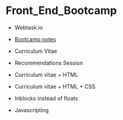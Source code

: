 # Front_End_Bootcamp

- Webtask.io
- [Bootcamp notes](Bootcamp_notes.md)
  
- Curriculum Vitae                     
- Recommendations Session                 
- Curriculum vitae + HTML                 
- Curriculum vitae + HTML + CSS        
- Inblocks instead of floats
- Javascripting
